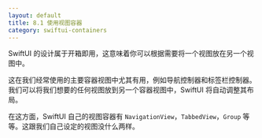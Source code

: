 ```yaml
---
layout: default
title: 8.1 使用视图容器
category: swiftui-containers
---
```


SwiftUI 的设计属于开箱即用，这意味着你可以根据需要将一个视图放在另一个视图中。

这在我们经常使用的主要容器视图中尤其有用，例如导航控制器和标签栏控制器。 我们可以将我们想要的任何视图放到另一个容器视图中，SwiftUI 将自动调整其布局。

在这方面，SwiftUI 自己的视图容器有 `NavigationView`，`TabbedView`，`Group` 等等。这跟我们自己设定的视图没什么两样。